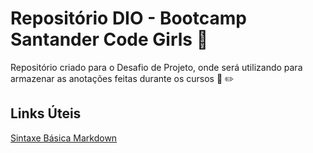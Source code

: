 # Repositório DIO - Bootcamp Santander Code Girls :woman:
Repositório criado para o Desafio de Projeto, onde será utilizando para armazenar as anotações feitas durante os cursos :notebook: :pencil2:

## Links Úteis
[Sintaxe Básica Markdown](https://www.markdownguide.org/basic-syntax/)
